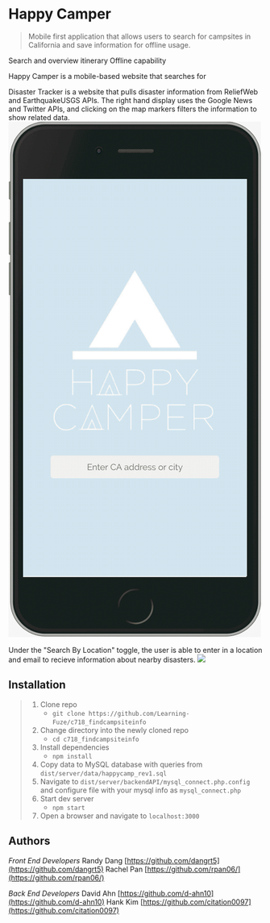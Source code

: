 # Happy Camper
> Mobile first application that allows users to search for campsites in California and save information for offline usage.

Search and overview
itinerary
Offline capability

Happy Camper is a mobile-based website that searches for

Disaster Tracker is a website that pulls disaster information from ReliefWeb and EarthquakeUSGS APIs. The right hand display uses the Google News and Twitter APIs, and clicking on the map markers filters the information to show related data.
![](demo1.gif)

Under the "Search By Location" toggle, the user is able to enter in a location and email to recieve information about nearby disasters.
![](demo2.gif)


## Installation

> 1. Clone repo
>    - `git clone https://github.com/Learning-Fuze/c718_findcampsiteinfo`
> 1. Change directory into the newly cloned repo
>    - `cd c718_findcampsiteinfo`
> 1. Install dependencies
>    - `npm install`
> 1. Copy data to MySQL database with queries from `dist/server/data/happycamp_rev1.sql`
> 1. Navigate to `dist/server/backendAPI/mysql_connect.php.config` and configure file with your mysql info as `mysql_connect.php`
> 1. Start dev server
>    - `npm start`
> 1. Open a browser and navigate to `localhost:3000`

## Authors

*Front End Developers*
Randy Dang [https://github.com/dangrt5](https://github.com/dangrt5)
Rachel Pan [https://github.com/rpan06/](https://github.com/rpan06/)

*Back End Developers*
David Ahn [https://github.com/d-ahn10](https://github.com/d-ahn10)
Hank Kim [https://github.com/citation0097](https://github.com/citation0097)
